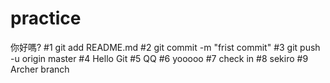 ﻿# practice

你好嗎?
#1
git add README.md
#2
git commit -m "frist commit"
#3
git push -u origin master 
#4
Hello Git
#5
QQ
#6
yooooo
#7
check in
#8
sekiro
#9
Archer branch